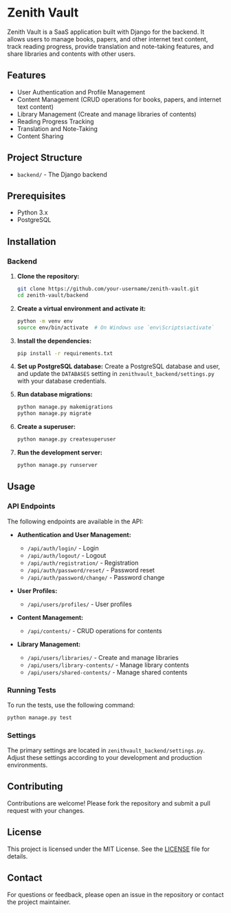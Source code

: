 # Zenith Vault

Zenith Vault is a SaaS application built with Django for the backend. It allows users to manage books, papers, and other internet text content, track reading progress, provide translation and note-taking features, and share libraries and contents with other users.

## Features

 - User Authentication and Profile Management
 - Content Management (CRUD operations for books, papers, and internet text content)
 - Library Management (Create and manage libraries of contents)
 - Reading Progress Tracking
 - Translation and Note-Taking
 - Content Sharing

## Project Structure

 - `backend/` - The Django backend

## Prerequisites

 - Python 3.x
 - PostgreSQL

## Installation

### Backend

 1. **Clone the repository:**
    ```bash
    git clone https://github.com/your-username/zenith-vault.git
    cd zenith-vault/backend
    ```

 2. **Create a virtual environment and activate it:**
    ```bash
    python -m venv env
    source env/bin/activate  # On Windows use `env\Scripts\activate`
    ```

 3. **Install the dependencies:**
    ```bash
    pip install -r requirements.txt
    ```

 4. **Set up PostgreSQL database:**
    Create a PostgreSQL database and user, and update the `DATABASES` setting in `zenithvault_backend/settings.py` with your database credentials.

 5. **Run database migrations:**
    ```bash
    python manage.py makemigrations
    python manage.py migrate
    ```

 6. **Create a superuser:**
    ```bash
    python manage.py createsuperuser
    ```

 7. **Run the development server:**
    ```bash
    python manage.py runserver
    ```

## Usage

### API Endpoints

 The following endpoints are available in the API:

 - **Authentication and User Management:**
   - `/api/auth/login/` - Login
   - `/api/auth/logout/` - Logout
   - `/api/auth/registration/` - Registration
   - `/api/auth/password/reset/` - Password reset
   - `/api/auth/password/change/` - Password change

 - **User Profiles:**
   - `/api/users/profiles/` - User profiles

 - **Content Management:**
   - `/api/contents/` - CRUD operations for contents

 - **Library Management:**
   - `/api/users/libraries/` - Create and manage libraries
   - `/api/users/library-contents/` - Manage library contents
   - `/api/users/shared-contents/` - Manage shared contents

### Running Tests

 To run the tests, use the following command:

 ```bash
 python manage.py test
 ```

### Settings

 The primary settings are located in `zenithvault_backend/settings.py`. Adjust these settings according to your development and production environments.

## Contributing

 Contributions are welcome! Please fork the repository and submit a pull request with your changes.

## License

 This project is licensed under the MIT License. See the [LICENSE](LICENSE) file for details.

## Contact

 For questions or feedback, please open an issue in the repository or contact the project maintainer.
